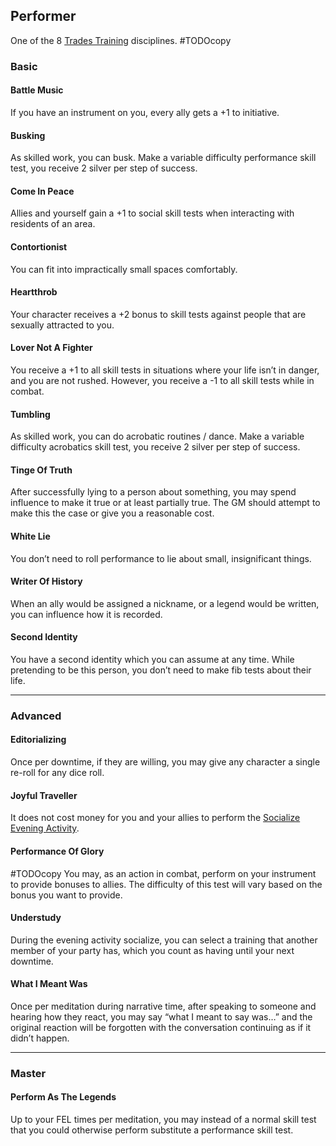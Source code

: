 ## Performer
One of the 8 [Trades Training](Trades-Training) disciplines.
#TODOcopy 

### Basic

#### Battle Music
If you have an instrument on you, every ally gets a +1 to initiative.

#### Busking
As skilled work, you can busk. Make a variable difficulty performance skill test, you receive 2 silver per step of success.

#### Come In Peace
Allies and yourself gain a +1 to social skill tests when interacting with residents of an area.

#### Contortionist
You can fit into impractically small spaces comfortably.

#### Heartthrob
Your character receives a +2 bonus to skill tests against people that are sexually attracted to you.

#### Lover Not A Fighter
You receive a +1 to all skill tests in situations where your life isn’t in danger, and you are not rushed. However, you receive a -1 to all skill tests while in combat.

#### Tumbling
As skilled work, you can do acrobatic routines / dance. Make a variable difficulty acrobatics skill test, you receive 2 silver per step of success.

#### Tinge Of Truth
After successfully lying to a person about something, you may spend influence to make it true or at least partially true. The GM should attempt to make this the case or give you a reasonable cost.

#### White Lie
You don’t need to roll performance to lie about small, insignificant things.

#### Writer Of History
When an ally would be assigned a nickname, or a legend would be written, you can influence how it is recorded.

#### Second Identity
You have a second identity which you can assume at any time. While pretending to be this person, you don’t need to make fib tests about their life.

---
### Advanced

#### Editorializing
Once per downtime, if they are willing, you may give any character a single re-roll for any dice roll.

#### Joyful Traveller
It does not cost money for you and your allies to perform the [Socialize](Telling-The-Story#Socialize) [Evening Activity](Telling-The-Story#Evening%20Activities).

#### Performance Of Glory
#TODOcopy 
You may, as an action in combat, perform on your instrument to provide bonuses to allies. The difficulty of this test will vary based on the bonus you want to provide.

#### Understudy
During the evening activity socialize, you can select a training that another member of your party has, which you count as having until your next downtime.

#### What I Meant Was
Once per meditation during narrative time, after speaking to someone and hearing how they react, you may say “what I meant to say was…” and the original reaction will be forgotten with the conversation continuing as if it didn’t happen.

---
### Master

#### Perform As The Legends
Up to your FEL times per meditation, you may instead of a normal skill test that you could otherwise perform substitute a performance skill test.